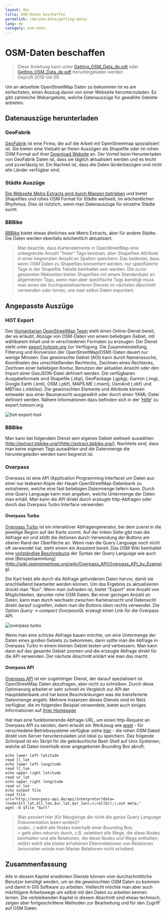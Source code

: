 ```yaml
---
layout: doc
title: OSM-Daten beschaffen
permalink: /de/osm-data/getting-data/
lang: de
category: osm-data
---
```


OSM-Daten beschaffen
=================  

> Diese Anleitung kann unter [Getting_OSM_Data_de.odt](/files/Getting_OSM_Data_de.odt) oder [Getting_OSM_Data_de.pdf](/files/Getting_OSM_Data_de.pdf) heruntergeladen werden  
> Geprüft 2016-04-05

Um an aktuellste OpenStreetMap Daten zu bekommen ist es am einfachsten, einen Auszug davon von einer Webseite herunterzuladen. Es gibt zahlreiche Webangebote, welche Datenauszüge für gewählte Gebiete anbieten.  

Datenauszüge herunterladen
--------------------------

### GeoFabrik

[GeoFabrik](http://geofabrik.de) ist eine Firma, die auf die Arbeit mit OpenStreetmap spezialisiert ist. Sie bieten eine Vielzahl an freien Auszügen als Shapefile oder im rohen OSM Format auf ihrer [Download Website](http://download.geofabrik.de) an.  Der Vorteil beim Herunterladen von GeoFabrik Daten ist, dass sie täglich aktualisiert werden und es leicht und zuverlässig ist. Ein Nachteil ist, dass die Daten länderbezogen und nicht alle Länder verfügbar sind.  

### Städte Auszüge

[Die Webseite Metro Extracts wird durch Mapzen betrieben](https://mapzen.com/data/metro-extracts/) und bietet Shapefiles und rohes OSM Format für Städte weltweit, im wöchentlichen Rhythmus. Dies ist nützlich, wenn man Datenauszüge für einzelne Städte sucht.  

### BBBike  

[BBBike](http://download.bbbike.org/osm/bbbike/) bietet etwas ähnliches wie Metro Extracts, aber für andere Städte. Die Daten werden ebenfalls wöchentlich aktualisiert.

>Man beachte, dass Kartenelemente in OpenStreetMap eine unbegrenzte Anzahl "freier" Tags besitzen,
>aber Shapefiles Attribute in einer begrenzten Anzahl an Spalten speichern. Das bedeutet,
>dass wenn OSM Daten zu Shapefiles konvertiert werden, nur spezifizierte Tags
>in der Shapefile Tabelle beinhaltet sein werden. Die zuvor genannten Webseiten bieten Shapefiles
>mit einem Standardsatz an allgemeinen Tags, wenn man aber spezifische Tags benötigt
>muss man einen der hochspezialisierteren Dienste im nächsten Abschnitt verwenden
>oder lernen, wie man selbst Daten exportiert.

Angepasste Auszüge
-------------------

### HOT Export  

Das  [Humanitarian OpenStreetMap Team](https://www.hotosm.org) stellt einen Online-Dienst bereit, der es erlaubt, Abzüge von OSM-Daten von einem beliebigen Gebiet, mit wählbarem Inhalt und in verschiedenen Formaten zu erzeugen. Der Dienst steht unter [export.hotosm.org](https://export.hotosm.org/en/v3) zur Verfügung. Die Zusammenstellung, Filterung und Konversion der OpenStreetMap(OSM)-Daten dauert nur wenige Minuten. Das gewünschte Gebiet (AOI) kann durch Namenssuche, Koordinaten des umschließenden Rechtecks, Zeichnen eines Rechtecks, Zeichnen einer beliebigen Kontur, Benutzen der aktuellen Ansicht oder den Import einer GeoJSON-Datei definiert werden. Die verfügbaren Ausgabeformate sind Shapefile (.shp), GeoPackage (.gpkg), Garmin (.img), Google Earth (.kml), OSM (.pbf), MAPS.ME (.mwm), OsmAnd (.obf) und MBTiles (.mbtiles). Die gewünschten Elemente und Attribute können entweder aus einer Baumansicht ausgewählt oder durch einen YAML-Datei definiert werden. Nähere Informationen dazu befinden sich in der ‘[Hilfe](https://export.hotosm.org/en/v3/learn)’ zu export.hotosm.org.

![hot-export-tool][]

### BBBike  

Man kann bei folgendem Dienst sein eigenes Gebiet weltweit auswählen [http://extract.bbbike.org/](http://extract.bbbike.org/). Nachteile sind, dass man keine eigenen Tags auswählen und die Datenmenge die heruntergeladen werden kann begrenzt ist.  

### Overpass

Overpass ist eine API (Application Programming Interface) um Daten aus einer nur lesbaren Kopie der Haupt-OpenStreetMap-Datenbank zu extrahieren, welche eine fast beliebigen Datenmenge liefern kann. Durch eine Query Language kann man angeben, welche Untermenge der Daten man erhält. Man kann die API direkt durch erzeugte http-Abfragen oder durch das Overpass Turbo Interface verwenden.

#### Overpass Turbo

[Overpass Turbo](http://overpass-turbo.eu/) ist ein interaktiver Abfragengenerator, bei dem zuerst in die jeweilige Region auf der Karte zoomt. Auf der linken Seite gibt man die Abfrage ein und stößt die Aktionen durch Verwendung der Buttons am oberen Rand der Oberfläche an. Wenn man die Query Language noch nicht oft verwendet hat, steht einem ein Assistent bereit. Das OSM Wiki beinhaltet eine [vollständige Beschreibung](http://wiki.openstreetmap.org/wiki/Overpass_API/Overpass_QL) der Syntax der Query Language wie auch eine [Beispielsammlung] (http://wiki.openstreetmap.org/wiki/Overpass_API/Overpass_API_by_Example).

Die Kart hebt alle durch die Abfrage gefundenen Daten hervor, damit sie anschließend bearbeitet werden können. Um das Ergebnis zu aktualisieren drückt man "Run". Wenn man zufrieden ist, bietet "Export" eine Anzahl von Möglichkeiten, darunter rohe OSM Daten. Bei einer geringen Anzahl an Daten, kann man durch wechseln zwischen Kartenansicht und Datensicht direkt darauf zugreifen, indem man die Buttons oben rechts verwendet. Die Option *Query -> compact OverpassQL* erzeugt einen Link für die Overpass API.

![overpass turbo][]

Wenn man eine schicke Abfrage bauen möchte, um eine Untermenge der Daten eines großen Gebiets zu bekommen, dann sollte man die Abfrage in Overpass Turbo in einem kleinen Gebiet testen und verbessern. Man kann dann auf das gesamte Gebiet zoomen und die erzeugte Abfrage direkt für die API verwenden. Der nächste Abschnitt erklärt wie man das macht.

#### Overpass API

[Overpass API](http://wiki.openstreetmap.org/wiki/Overpass_API) ist ein zugehöriger Dienst, der darauf spezialisiert ist OpenStreetMap Daten abzufragen, aber nicht zu schreiben. Durch diese Optimierung arbeitet er sehr schnell im Vergleich zur API der Hauptdatenbank und hat keine Beschränkungen was die transferierte Datenmenge angeht. Mehrere Instanzen dieses Dienste sind im Netz verfügbar, die im folgenden Beispiel verwendete, bietet auch einiges Informationen auf [ihrer Homepage](http://overpass-api.de/)

Hat man eine funktionierende Abfrage-URL, um einen http-Request an Overpass API zu senden, dann erlaubt ein Werkzeug wie [wget](https://www.gnu.org/software/wget/) - für verschiedene Betriebssysteme verfügbar siehe [hier](http://wget.addictivecode.org/FrequentlyAskedQuestions?action=show&redirect=Faq#download) - die rohen OSM Dated direkt vom Server herunterzuladen  und lokal zu speichern. Das folgende Schnipsel ist ein Skript für die gebräuchliche Bash Shell auf Unix Systemen, welche all Daten innerhalb einer angegebenen Bounding Box abruft:

```
echo lower left latitude
read ll_lat
echo lower left longitude
read ll_lon
echo upper right latitude
read ur_lat
echo upper_right longitude
read ur_lon
echo output file
read file
url="http://overpass-api.de/api/interpreter?data=(node($ll_lat,$ll_lon,$ur_lat,$ur_lon);<;rel(br););out meta;"
wget -O $file "$url"
```
> Was passiert hier (für Neugierige die nicht die ganze Query Language Dokumentation lesen wollen)?  
>node(...) wählt alle Nodes innerhalb einer Bounding Box;  
>< geht alles rekursiv durch, z.B. selektiert alle Wege, die diese Nodes beinhalten und alle Relationen, die diese Nodes und Wege enthalten;  
>rel(br) wählt alle bisher erhaltenen Elternrelationen von Relationen (ansonsten würde man Master Relationen nicht erhalten)
>



Zusammenfassung
-------  

Alle in diesem Kapitel erwähnten Dienste können vom durchschnittliche Benutzer benötigt werden, um an die gewünschten OSM Daten zu kommen und damit in GIS Software zu arbeiten. Vielleicht möchte man aber auch mächtigere Arbeitswege um selbst mit den Daten zu arbeiten kennen lernen. Die verbleibenden Kapitel in diesem Abschnitt sind etwas technisch, zeigen aber fortgeschrittene Methoden zur Bearbeitung und für den Zugriff auf OSM Daten.  


[hot-export-tool]: /images/osm-data/hot-export-tool.png
[overpass turbo]: /images/osm-data/overpass_turbo.png